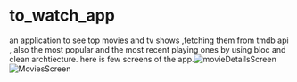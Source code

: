 # to_watch_app

an application to see top movies and tv shows ,fetching them from tmdb api
, also the most popular and the most recent playing ones by using bloc and clean archtiecture.
here is few screens of the app.![movieDetailsScreen](https://user-images.githubusercontent.com/86453565/215152609-d154157c-ddf3-4240-b91d-edb4431dedd4.jpeg)
![MoviesScreen](https://user-images.githubusercontent.com/86453565/215152614-eec1880b-d085-418f-a9bb-32dce8c889e7.jpeg)
